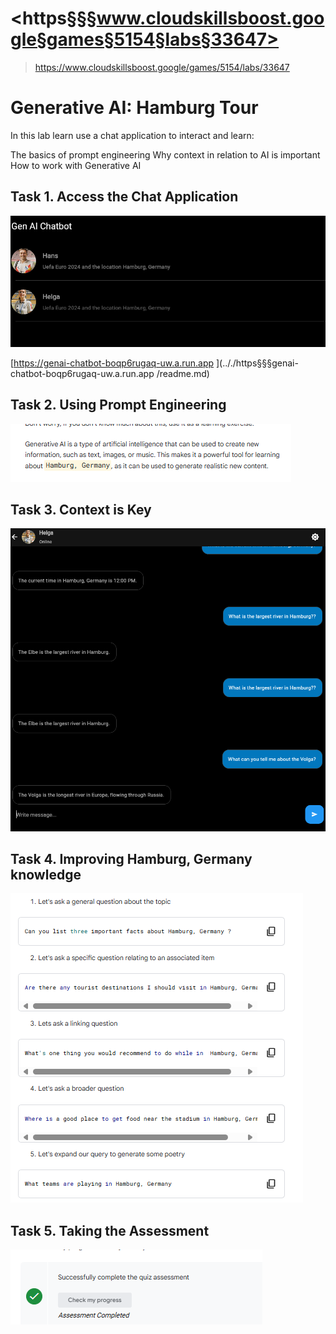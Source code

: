 # <https§§§www.cloudskillsboost.google§games§5154§labs§33647>
> <https://www.cloudskillsboost.google/games/5154/labs/33647>

# Generative AI: Hamburg Tour

In this lab learn use a chat application to interact and learn:

The basics of prompt engineering
Why context in relation to AI is important
How to work with Generative AI

## Task 1. Access the Chat Application

![alt text](image.png)

[https://genai-chatbot-boqp6rugaq-uw.a.run.app ](.././https§§§genai-chatbot-boqp6rugaq-uw.a.run.app /readme.md)

## Task 2. Using Prompt Engineering

![alt text](image-1.png)


## Task 3. Context is Key

![alt text](image-2.png)

## Task 4. Improving Hamburg, Germany knowledge


![ ](image-4.png)

## Task 5. Taking the Assessment

![alt text](image-3.png)